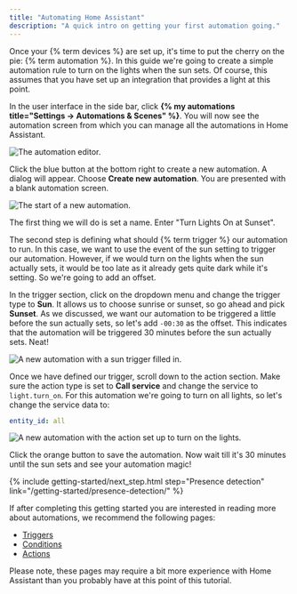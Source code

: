 ```yaml
---
title: "Automating Home Assistant"
description: "A quick intro on getting your first automation going."
---
```


Once your {% term devices %} are set up, it's time to put the cherry on the pie: {% term automation %}. In this guide we're going to create a simple automation rule to turn on the lights when the sun sets. Of course, this assumes that you have set up an integration that provides a light at this point.

In the user interface in the side bar, click **{% my automations title="Settings -> Automations & Scenes" %}**. You will now see the automation screen from which you can manage all the automations in Home Assistant.

![The automation editor.](/images/getting-started/automation-editor.png)

Click the blue button at the bottom right to create a new automation. A dialog will appear. Choose **Create new automation**. You are presented with a blank automation screen.

![The start of a new automation.](/images/getting-started/new-automation.png)

The first thing we will do is set a name. Enter "Turn Lights On at Sunset".

The second step is defining what should {% term trigger %} our automation to run. In this case, we want to use the event of the sun setting to trigger our automation. However, if we would turn on the lights when the sun actually sets, it would be too late as it already gets quite dark while it's setting. So we're going to add an offset.

In the trigger section, click on the dropdown menu and change the trigger type to **Sun**. It allows us to choose sunrise or sunset, so go ahead and pick **Sunset**. As we discussed, we want our automation to be triggered a little before the sun actually sets, so let's add `-00:30` as the offset. This indicates that the automation will be triggered 30 minutes before the sun actually sets. Neat!

![A new automation with a sun trigger filled in.](/images/getting-started/new-trigger.png)

Once we have defined our trigger, scroll down to the action section. Make sure the action type is set to **Call service** and change the service to `light.turn_on`. For this automation we're going to turn on all lights, so let's change the service data to:

```yaml
entity_id: all
```

![A new automation with the action set up to turn on the lights.](/images/getting-started/action.png)

Click the orange button to save the automation. Now wait till it's 30 minutes until the sun sets and see your automation magic!

{% include getting-started/next_step.html step="Presence detection" link="/getting-started/presence-detection/" %}

If after completing this getting started you are interested in reading more
about automations, we recommend the following pages:

- [Triggers](/docs/automation/trigger/)
- [Conditions](/docs/automation/condition/)
- [Actions](/docs/automation/action/)

Please note, these pages may require a bit more experience with Home Assistant
than you probably have at this point of this tutorial.
